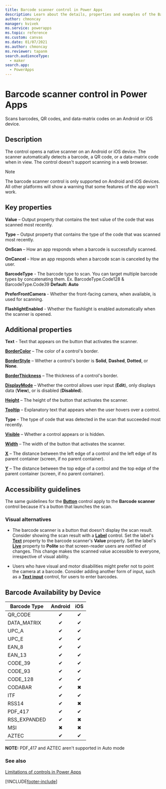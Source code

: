 ```yaml
---
title: Barcode scanner control in Power Apps
description: Learn about the details, properties and examples of the Barcode scanner control in Power Apps.
author: chmoncay
manager: kvivek
ms.service: powerapps
ms.topic: reference
ms.custom: canvas
ms.date: 01/07/2021
ms.author: chmoncay
ms.reviewer: tapanm
search.audienceType:
  - maker
search.app:
  - PowerApps
---
```

# Barcode scanner control in Power Apps

Scans barcodes, QR codes, and data-matrix codes on an Android or iOS device.

## Description

The control opens a native scanner on an Android or iOS device. The scanner automatically detects a barcode, a QR code, or a data-matrix code when in view. The control doesn't support scanning in a web browser.

> [!NOTE]
> The barcode scanner control is only supported on Android and iOS devices. All other platforms will show a warning that some features of the app won't work.

## Key properties

**Value** – Output property that contains the text value of the code that was scanned most recently.

**Type** – Output property that contains the type of the code that was scanned most recently.

**OnScan** – How an app responds when a barcode is successfully scanned.

**OnCancel** – How an app responds when a barcode scan is canceled by the user.

**BarcodeType** - The barcode type to scan. You can target multiple barcode types by concatenating them. Ex. BarcodeType.Code128 & BarcodeType.Code39  **Default: Auto**

**PreferFrontCamera** - Whether the front-facing camera, when available, is used for scanning.

**FlashlightEnabled** - Whether the flashlight is enabled automatically when the scanner is opened.

## Additional properties

**Text** - Text that appears on the button that activates the scanner.

**[BorderColor](properties-color-border.md)** – The color of a control's border.

**[BorderStyle](properties-color-border.md)** – Whether a control's border is **Solid**, **Dashed**, **Dotted**, or **None**.

**[BorderThickness](properties-color-border.md)** – The thickness of a control's border.

**[DisplayMode](properties-core.md)** – Whether the control allows user input (**Edit**), only displays data (**View**), or is disabled (**Disabled**).

**[Height](properties-size-location.md)** – The height of the button that activates the scanner.

**[Tooltip](properties-core.md)** – Explanatory text that appears when the user hovers over a control.

**Type** - The type of code that was detected in the scan that succeeded most recently.

**[Visible](properties-core.md)** – Whether a control appears or is hidden.

**[Width](properties-size-location.md)** – The width of the button that activates the scanner.

**[X](properties-size-location.md)** – The distance between the left edge of a control and the left edge of its parent container (screen, if no parent container).

**[Y](properties-size-location.md)** – The distance between the top edge of a control and the top edge of the parent container (screen, if no parent container).

## Accessibility guidelines
The same guidelines for the **[Button](control-button.md)** control apply to the **Barcode scanner** control because it's a button that launches the scan.

### Visual alternatives
* The barcode scanner is a button that doesn't display the scan result. Consider showing the scan result with a **[Label](control-text-box.md)** control. Set the label's **[Text](properties-core.md)** property to the barcode scanner's **Value** property. Set the label's **[Live](properties-accessibility.md)** property to **Polite** so that screen-reader users are notified of changes. This change makes the scanned value accessible to everyone, irrespective of visual ability.

* Users who have visual and motor disabilities might prefer not to point the camera at a barcode. Consider adding another form of input, such as a **[Text input](control-text-input.md)** control, for users to enter barcodes.

## Barcode Availability by Device

| Barcode Type | Android | iOS |
|--------------|:-------:|:---:|
|QR_CODE|✔|✔|
|DATA_MATRIX|✔|✔|
|UPC_A|✔|✔|
|UPC_E|✔|✔|
|EAN_8|✔|✔|
|EAN_13|✔|✔|
|CODE_39|✔|✔|
|CODE_93|✔|✔|
|CODE_128|✔|✔|
|CODABAR|✔|✖|
|ITF|✔|✔|
|RSS14|✔|✖|
|PDF_417|✔|✔|
|RSS_EXPANDED|✔|✖|
|MSI|✖|✖|
|AZTEC|✔|✔|

**NOTE:** PDF_417 and AZTEC aren't supported in Auto mode

### See also

[Limitations of controls in Power Apps](../control-limitations.md)


[!INCLUDE[footer-include](../../../includes/footer-banner.md)]